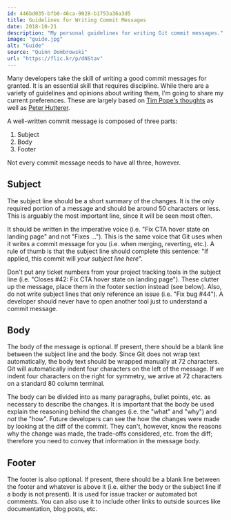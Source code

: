 ```yaml
---
id: 446bd035-bfb0-46ca-9028-b1753a36a3d5
title: Guidelines for Writing Commit Messages
date: 2018-10-21
description: "My personal guidelines for writing Git commit messages."
image: "guide.jpg"
alt: "Guide"
source: "Quinn Dombrowski"
url: "https://flic.kr/p/dNStav"
---
```

Many developers take the skill of writing a good commit messages for granted. It is an essential skill that requires discipline. While there are a variety of guidelines and opinions about writing them, I'm going to share my current preferences. These are largely based on [Tim Pope's thoughts](https://tbaggery.com/2008/04/19/a-note-about-git-commit-messages.html) as well as [Peter Hutterer](https://who-t.blogspot.com/2009/12/on-commit-messages.html).

A well-written commit message is composed of three parts:

1. Subject
2. Body
3. Footer

Not every commit message needs to have all three, however.

## Subject
The subject line should be a short summary of the changes. It is the only required portion of a message and should be around 50 characters or less. This is arguably the most important line, since it will be seen most often.

It should be written in the imperative voice (i.e. "Fix CTA hover state on landing page" and not "Fixes ..."). This is the same voice that Git uses when it writes a commit message for you (i.e. when merging, reverting, etc.). A rule of thumb is that the subject line should complete this sentence: "If applied, this commit will *your subject line here*".

Don't put any ticket numbers from your project tracking tools in the subject line (i.e. "Closes #42: Fix CTA hover state on landing page"). These clutter up the message, place them in the footer section instead (see below). Also, do not write subject lines that only reference an issue (i.e. "Fix bug #44"). A developer should never have to open another tool just to understand a commit message.

## Body
The body of the message is optional. If present, there should be a blank line between the subject line and the body. Since Git does not wrap text automatically, the body text should be wrapped manually at 72 characters. Git will automatically indent four characters on the left of the message. If we indent four characters on the right for symmetry, we arrive at 72 characters on a standard 80 column terminal.

The body can be divided into as many paragraphs, bullet points, etc. as necessary to describe the changes. It is important that the body be used explain the reasoning behind the changes (i.e. the "what" and "why") and _not_ the "how". Future developers can see the how the changes were made by looking at the diff of the commit. They can't, however, know the reasons why the change was made, the trade-offs considered, etc. from the diff; therefore you need to convey that information in the message body.

## Footer
The footer is also optional. If present, there should be a blank line between the footer and whatever is above it (i.e. either the body or the subject line if a body is not present). It is used for issue tracker or automated bot comments. You can also use it to include other links to outside sources like documentation, blog posts, etc.
